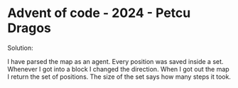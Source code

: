 # Advent of code - 2024 - Petcu Dragos

Solution:

I have parsed the map as an agent. Every position was saved inside a set.
Whenever I got into a block I changed the direction.
When I got out the map I return the set of positions. The size of the set says how many
steps it took.